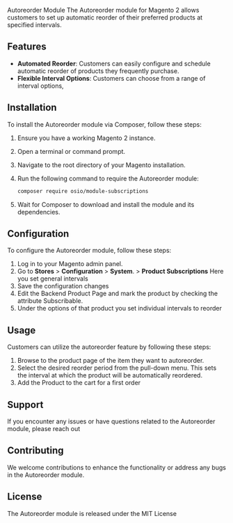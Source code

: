 Autoreorder Module
The Autoreorder module for Magento 2 allows customers to set up automatic reorder of their preferred products at specified intervals.

## Features
- **Automated Reorder**: Customers can easily configure and schedule automatic reorder of products they frequently purchase.
- **Flexible Interval Options**: Customers can choose from a range of interval options, 

## Installation

To install the Autoreorder module via Composer, follow these steps:
1. Ensure you have a working Magento 2 instance.
2. Open a terminal or command prompt.
3. Navigate to the root directory of your Magento installation.
4. Run the following command to require the Autoreorder module:

   ```bash
   composer require osio/module-subscriptions
   ```
   
5. Wait for Composer to download and install the module and its dependencies.

## Configuration

To configure the Autoreorder module, follow these steps:

1. Log in to your Magento admin panel.
2. Go to **Stores** > **Configuration** > **System**. > **Product Subscriptions**
Here you set general intervals
3. Save the configuration changes
4. Edit the Backend Product Page and mark the product by checking the attribute Subscribable.
5. Under the options of that product you set individual intervals to reorder 


## Usage

Customers can utilize the autoreorder feature by following these steps:

1. Browse to the product page of the item they want to autoreorder.
3. Select the desired reorder period from the pull-down menu. This sets the interval at which the product will be automatically reordered.
4. Add the Product to the cart for a first order

## Support
If you encounter any issues or have questions related to the Autoreorder module, please reach out

## Contributing
We welcome contributions to enhance the functionality or address any bugs in the Autoreorder module. 

## License
The Autoreorder module is released under the MIT License